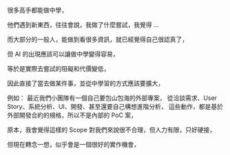 很多高手都能做中學，

他們遇到新東西，往往會說，我做了什麼嘗試，我覺得 … 

而大部分的一般人，能做到看很多資訊，就已經覺得自己很認真了，

但 AI 的出現應該可以讓做中學變得容易，

等於是實際去嘗試的阻礙和代價變低，

因此直接了當去做某件事，並從中學習的方式應該要擴大，

例如：
最近我們小團隊有一個自己要包山包海的外部專案，
從洽談需求、User Story、系統分析、UI、開發、甚至還要自己構想進階分析，
這些動作，都是基於外部開發合約的規格，所以不是內部的 PoC 案，

原本，我會覺得這樣的 Scope 對我們來說很不合理，但人力有限，只好硬接，

但現在轉念一想，似乎會是一個很好的實作機會，